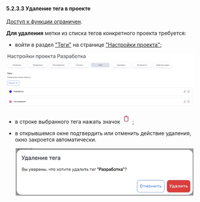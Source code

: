 #### 5.2.3.3 Удаление тега в проекте

[Доступ к функции ограничен](9_roles_&_access/9.2_access.md).  

**Для удаления** метки из списка тегов конкретного проекта требуется:  

- войти в раздел ["Теги"](5.2.3_tags.md) на странице ["Настройки проекта"](5_project/5.2_settings/5.2_settings.md);

![5.2.3-1](/imgs/5.2.3-1.jpg)

- в строке выбранного тега нажать значок ![удалить](/imgs/удалить.jpg);

- в открывшемся окне подтвердить или отменить действие удаления, окно закроется автоматически.

  ![5.2.3.3-1](/imgs/5.2.3.3-1.jpg)
